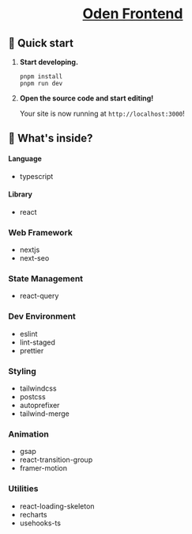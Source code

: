 <p align="center">
  <a href="">
    <h1 align="center">
      Oden Frontend
    </h1>
  </a>
</p>

## 🚀 Quick start

1.  **Start developing.**

    ```shell
    pnpm install
    pnpm run dev
    ```

1.  **Open the source code and start editing!**

    Your site is now running at `http://localhost:3000`!

## 🧐 What's inside?

#### Language

- typescript

#### Library

- react

### Web Framework

- nextjs
- next-seo

### State Management

- react-query

### Dev Environment

- eslint
- lint-staged
- prettier

### Styling

- tailwindcss
- postcss
- autoprefixer
- tailwind-merge

### Animation

- gsap
- react-transition-group
- framer-motion

### Utilities

- react-loading-skeleton
- recharts
- usehooks-ts
